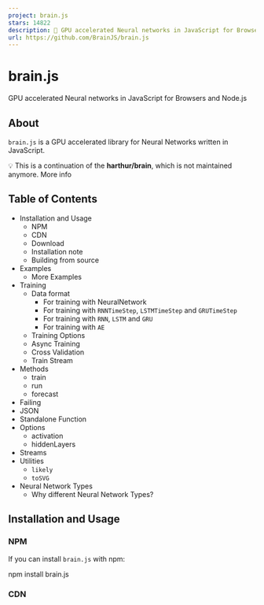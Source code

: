```yaml
---
project: brain.js
stars: 14822
description: 🤖 GPU accelerated Neural networks in JavaScript for Browsers and Node.js
url: https://github.com/BrainJS/brain.js
---
```


brain.js
========

GPU accelerated Neural networks in JavaScript for Browsers and Node.js

About
-----

`brain.js` is a GPU accelerated library for Neural Networks written in JavaScript.

💡 This is a continuation of the **harthur/brain**, which is not maintained anymore. More info

Table of Contents
-----------------

-   Installation and Usage
    -   NPM
    -   CDN
    -   Download
    -   Installation note
    -   Building from source
-   Examples
    -   More Examples
-   Training
    -   Data format
        -   For training with NeuralNetwork
        -   For training with `RNNTimeStep`, `LSTMTimeStep` and `GRUTimeStep`
        -   For training with `RNN`, `LSTM` and `GRU`
        -   For training with `AE`
    -   Training Options
    -   Async Training
    -   Cross Validation
    -   Train Stream
-   Methods
    -   train
    -   run
    -   forecast
-   Failing
-   JSON
-   Standalone Function
-   Options
    -   activation
    -   hiddenLayers
-   Streams
-   Utilities
    -   `likely`
    -   `toSVG`
-   Neural Network Types
    -   Why different Neural Network Types?

Installation and Usage
----------------------

### NPM

If you can install `brain.js` with npm:

npm install brain.js

### CDN

<script src\="//unpkg.com/brain.js"\></script\>

### Download

Download the latest brain.js for browser

### Installation note

`Brain.js` depends on a native module `headless-gl` for GPU support. In most cases installing `brain.js` from npm should just work. However, if you run into problems, this means prebuilt binaries are not able to download from GitHub repositories and you might need to build it yourself.

#### Building from source

Please make sure the following dependencies are installed and up to date and then run:

npm rebuild

##### System dependencies

###### Mac OS X

-   A supported version of Python
-   XCode

###### Ubuntu/Debian

-   A supported version of Python
-   A GNU C++ environment (available via the `build-essential` package on `apt`)
-   libxi-dev
-   Working and up-to-date OpenGL drivers
-   GLEW
-   pkg-config

sudo apt-get install -y build-essential libglew-dev libglu1-mesa-dev libxi-dev pkg-config

###### Windows

-   A supported version of Python **See:** https://apps.microsoft.com/store/search/python
-   Microsoft Visual Studio Build Tools 2022
-   run in cmd: `npm config set msvs_version 2022` **Note: This no longer works in modern versions of npm.**
-   run in cmd: `npm config set python python3` **Note: This no longer works in modern versions of npm.**

\* If you are using `Build Tools 2017` then run `npm config set msvs_version 2017` **Note: This no longer works in modern versions of npm.**

Examples
--------

Here's an example showcasing how to approximate the XOR function using `brain.js`: more info on config here.

💡 A fun and practical introduction to Brain.js

// provide optional config object (or undefined). Defaults shown.
const config \= {
  binaryThresh: 0.5,
  hiddenLayers: \[3\], // array of ints for the sizes of the hidden layers in the network
  activation: 'sigmoid', // supported activation types: \['sigmoid', 'relu', 'leaky-relu', 'tanh'\],
  leakyReluAlpha: 0.01, // supported for activation type 'leaky-relu'
};

// create a simple feed-forward neural network with backpropagation
const net \= new brain.NeuralNetwork(config);

net.train(\[
  { input: \[0, 0\], output: \[0\] },
  { input: \[0, 1\], output: \[1\] },
  { input: \[1, 0\], output: \[1\] },
  { input: \[1, 1\], output: \[0\] },
\]);

const output \= net.run(\[1, 0\]); // \[0.987\]

or more info on config here.

// provide optional config object, defaults shown.
const config \= {
  inputSize: 20,
  inputRange: 20,
  hiddenLayers: \[20, 20\],
  outputSize: 20,
  learningRate: 0.01,
  decayRate: 0.999,
};

// create a simple recurrent neural network
const net \= new brain.recurrent.RNN(config);

net.train(\[
  { input: \[0, 0\], output: \[0\] },
  { input: \[0, 1\], output: \[1\] },
  { input: \[1, 0\], output: \[1\] },
  { input: \[1, 1\], output: \[0\] },
\]);

let output \= net.run(\[0, 0\]); // \[0\]
output \= net.run(\[0, 1\]); // \[1\]
output \= net.run(\[1, 0\]); // \[1\]
output \= net.run(\[1, 1\]); // \[0\]

However, there is no reason to use a neural network to figure out XOR. (-: So, here is a more involved, realistic example: Demo: training a neural network to recognize color contrast.

More Examples
-------------

Brain.js Examples Repo

You can check out this fantastic screencast, which explains how to train a simple neural network using a real-world dataset: How to create a neural network in the browser using Brain.js.

Training
--------

Use `train()` to train the network with an array of training data. The network has to be trained with all the data in bulk in one call to `train()`. More training patterns will probably take longer to train, but will usually result in a network better at classifying new patterns.

### Note

Training is computationally expensive, so you should try to train the network offline (or on a Worker) and use the `toFunction()` or `toJSON()` options to plug the pre-trained network into your website.

### Data format

#### For training with `NeuralNetwork`

Each training pattern should have an `input` and an `output`, both of which can be either an array of numbers from `0` to `1` or a hash of numbers from `0` to `1`. For the color contrast demo it looks something like this:

const net \= new brain.NeuralNetwork();

net.train(\[
  { input: { r: 0.03, g: 0.7, b: 0.5 }, output: { black: 1 } },
  { input: { r: 0.16, g: 0.09, b: 0.2 }, output: { white: 1 } },
  { input: { r: 0.5, g: 0.5, b: 1.0 }, output: { white: 1 } },
\]);

const output \= net.run({ r: 1, g: 0.4, b: 0 }); // { white: 0.99, black: 0.002 }

Here's another variation of the above example. (_Note_ that input objects do not need to be similar.)

net.train(\[
  { input: { r: 0.03, g: 0.7 }, output: { black: 1 } },
  { input: { r: 0.16, b: 0.2 }, output: { white: 1 } },
  { input: { r: 0.5, g: 0.5, b: 1.0 }, output: { white: 1 } },
\]);

const output \= net.run({ r: 1, g: 0.4, b: 0 }); // { white: 0.81, black: 0.18 }

#### For training with `RNNTimeStep`, `LSTMTimeStep` and `GRUTimeStep`

Each training pattern can either:

-   Be an array of numbers
-   Be an array of arrays of numbers

Example using an array of numbers:

const net \= new brain.recurrent.LSTMTimeStep();

net.train(\[\[1, 2, 3\]\]);

const output \= net.run(\[1, 2\]); // 3

Example using an array of arrays of numbers:

const net \= new brain.recurrent.LSTMTimeStep({
  inputSize: 2,
  hiddenLayers: \[10\],
  outputSize: 2,
});

net.train(\[
  \[1, 3\],
  \[2, 2\],
  \[3, 1\],
\]);

const output \= net.run(\[
  \[1, 3\],
  \[2, 2\],
\]); // \[3, 1\]

#### For training with `RNN`, `LSTM` and `GRU`

Each training pattern can either:

-   Be an array of values
-   Be a string
-   Have an `input` and an `output`
    -   Either of which can have an array of values or a string

CAUTION: When using an array of values, you can use ANY value, however, the values are represented in the neural network by a single input. So the more _distinct values_ has _the larger your input layer_. If you have a hundreds, thousands, or millions of floating point values _THIS IS NOT THE RIGHT CLASS FOR THE JOB_. Also, when deviating from strings, this gets into beta

Example using direct strings: Hello World Using Brainjs

  const net \= new brain.recurrent.LSTM();

  net.train(\['I am brainjs, Hello World!'\]);

  const output \= net.run('I am brainjs');
  alert(output);

const net \= new brain.recurrent.LSTM();

net.train(\[
  'doe, a deer, a female deer',
  'ray, a drop of golden sun',
  'me, a name I call myself',
\]);

const output \= net.run('doe'); // ', a deer, a female deer'

Example using strings with inputs and outputs:

const net \= new brain.recurrent.LSTM();

net.train(\[
  { input: 'I feel great about the world!', output: 'happy' },
  { input: 'The world is a terrible place!', output: 'sad' },
\]);

const output \= net.run('I feel great about the world!'); // 'happy'

#### For training with `AE`

Each training pattern can either:

-   Be an array of numbers
-   Be an array of arrays of numbers

Training an autoencoder to compress the values of a XOR calculation:

const net \= new brain.AE(
  {
    hiddenLayers: \[ 5, 2, 5 \]
  }
);

net.train(\[
  \[ 0, 0, 0 \],
  \[ 0, 1, 1 \],
  \[ 1, 0, 1 \],
  \[ 1, 1, 0 \]
\]);

Encoding/decoding:

const input \= \[ 0, 1, 1 \];

const encoded \= net.encode(input);
const decoded \= net.decode(encoded);

Denoise noisy data:

const noisyData \= \[ 0, 1, 0 \];

const data \= net.denoise(noisyData);

Test for anomalies in data samples:

const shouldBeFalse \= net.includesAnomalies(\[0, 1, 1\]);
const shouldBeTrue \= net.includesAnomalies(\[0, 1, 0\]);

### Training Options

`train()` takes a hash of options as its second argument:

net.train(data, {
  // Defaults values --> expected validation
  iterations: 20000, // the maximum times to iterate the training data --> number greater than 0
  errorThresh: 0.005, // the acceptable error percentage from training data --> number between 0 and 1
  log: false, // true to use console.log, when a function is supplied it is used --> Either true or a function
  logPeriod: 10, // iterations between logging out --> number greater than 0
  learningRate: 0.3, // scales with delta to effect training rate --> number between 0 and 1
  momentum: 0.1, // scales with next layer's change value --> number between 0 and 1
  callback: null, // a periodic call back that can be triggered while training --> null or function
  callbackPeriod: 10, // the number of iterations through the training data between callback calls --> number greater than 0
  timeout: number, // the max number of milliseconds to train for --> number greater than 0. Default --> Infinity
});

The network will stop training whenever one of the two criteria is met: the training error has gone below the threshold (default `0.005`), or the max number of iterations (default `20000`) has been reached.

By default, training will not let you know how it's doing until the end, but set `log` to `true` to get periodic updates on the current training error of the network. The training error should decrease every time. The updates will be printed to the console. If you set `log` to a function, this function will be called with the updates instead of printing to the console. However, if you want to use the values of the updates in your own output, the `callback` can be set to a function to do so instead.

The learning rate is a parameter that influences how quickly the network trains. It's a number from `0` to `1`. If the learning rate is close to `0`, it will take longer to train. If the learning rate is closer to `1`, it will train faster, but training results may be constrained to a local minimum and perform badly on new data.(_Overfitting_) The default learning rate is `0.3`.

The momentum is similar to learning rate, expecting a value from `0` to `1` as well, but it is multiplied against the next level's change value. The default value is `0.1`

Any of these training options can be passed into the constructor or passed into the `updateTrainingOptions(opts)` method and they will be saved on the network and used during the training time. If you save your network to json, these training options are saved and restored as well (except for callback and log, callback will be forgotten and log will be restored using console.log).

A boolean property called `invalidTrainOptsShouldThrow` is set to `true` by default. While the option is `true`, if you enter a training option that is outside the normal range, an error will be thrown with a message about the abnormal option. When the option is set to `false`, no error will be sent, but a message will still be sent to `console.warn` with the related information.

### Async Training

`trainAsync()` takes the same arguments as train (data and options). Instead of returning the results object from training, it returns a promise that when resolved will return the training results object. Does NOT work with:

-   `brain.recurrent.RNN`
-   `brain.recurrent.GRU`
-   `brain.recurrent.LSTM`
-   `brain.recurrent.RNNTimeStep`
-   `brain.recurrent.GRUTimeStep`
-   `brain.recurrent.LSTMTimeStep`

const net \= new brain.NeuralNetwork();
net
  .trainAsync(data, options)
  .then((res) \=> {
    // do something with my trained network
  })
  .catch(handleError);

With multiple networks you can train in parallel like this:

const net \= new brain.NeuralNetwork();
const net2 \= new brain.NeuralNetwork();

const p1 \= net.trainAsync(data, options);
const p2 \= net2.trainAsync(data, options);

Promise.all(\[p1, p2\])
  .then((values) \=> {
    const res \= values\[0\];
    const res2 \= values\[1\];
    console.log(
      \`net trained in ${res.iterations} and net2 trained in ${res2.iterations}\`
    );
    // do something super cool with my 2 trained networks
  })
  .catch(handleError);

### Cross Validation

Cross Validation can provide a less fragile way of training on larger data sets. The brain.js api provides Cross Validation in this example:

const crossValidate \= new brain.CrossValidate(() \=> new brain.NeuralNetwork(networkOptions));
crossValidate.train(data, trainingOptions, k); //note k (or KFolds) is optional
const json \= crossValidate.toJSON(); // all stats in json as well as neural networks
const net \= crossValidate.toNeuralNetwork(); // get top performing net out of \`crossValidate\`

// optionally later
const json \= crossValidate.toJSON();
const net \= crossValidate.fromJSON(json);

Use `CrossValidate` with these classes:

-   `brain.NeuralNetwork`
-   `brain.RNNTimeStep`
-   `brain.LSTMTimeStep`
-   `brain.GRUTimeStep`

An example of using cross validate can be found in cross-validate.ts

Methods
-------

### `train(trainingData)` -> trainingStatus

The output of `train()` is a hash of information about how the training went:

{
  error: 0.0039139985510105032,  // training error
  iterations: 406                // training iterations
}

### `run(input)` -> prediction

Supported on classes:

-   `brain.NeuralNetwork`
-   `brain.NeuralNetworkGPU` -> All the functionality of `brain.NeuralNetwork` but, ran on GPU (via gpu.js in WebGL2, WebGL1, or fallback to CPU)
-   `brain.recurrent.RNN`
-   `brain.recurrent.LSTM`
-   `brain.recurrent.GRU`
-   `brain.recurrent.RNNTimeStep`
-   `brain.recurrent.LSTMTimeStep`
-   `brain.recurrent.GRUTimeStep`

Example:

// feed forward
const net \= new brain.NeuralNetwork();
net.fromJSON(json);
net.run(input);

// time step
const net \= new brain.LSTMTimeStep();
net.fromJSON(json);
net.run(input);

// recurrent
const net \= new brain.LSTM();
net.fromJSON(json);
net.run(input);

### `forecast(input, count)` -> predictions

Available with the following classes. Outputs a array of predictions. Predictions being a continuation of the inputs.

-   `brain.recurrent.RNNTimeStep`
-   `brain.recurrent.LSTMTimeStep`
-   `brain.recurrent.GRUTimeStep`

Example:

const net \= new brain.LSTMTimeStep();
net.fromJSON(json);
net.forecast(input, 3);

### `toJSON() -> json`

Serialize neural network to json

### `fromJSON(json)`

Deserialize neural network from json

Failing
-------

If the network failed to train, the error will be above the error threshold. This could happen if the training data is too noisy (most likely), the network does not have enough hidden layers or nodes to handle the complexity of the data, or it has not been trained for enough iterations.

If the training error is still something huge like `0.4` after 20000 iterations, it's a good sign that the network can't make sense of the given data.

### RNN, LSTM, or GRU Output too short or too long

The instance of the net's property `maxPredictionLength` (default 100) can be set to adjust the output of the net;

Example:

const net \= new brain.recurrent.LSTM();

// later in code, after training on a few novels, write me a new one!
net.maxPredictionLength \= 1000000000; // Be careful!
net.run('Once upon a time');

JSON
----

Serialize or load in the state of a trained network with JSON:

const json \= net.toJSON();
net.fromJSON(json);

Standalone Function
-------------------

You can also get a custom standalone function from a trained network that acts just like `run()`:

const run \= net.toFunction();
const output \= run({ r: 1, g: 0.4, b: 0 });
console.log(run.toString()); // copy and paste! no need to import brain.js

Options
-------

`NeuralNetwork()` takes a hash of options:

const net \= new brain.NeuralNetwork({
  activation: 'sigmoid', // activation function
  hiddenLayers: \[4\],
  learningRate: 0.6, // global learning rate, useful when training using streams
});

### activation

This parameter lets you specify which activation function your neural network should use. There are currently four supported activation functions, **sigmoid** being the default:

-   sigmoid
-   relu
-   leaky-relu
    -   related option - 'leakyReluAlpha' optional number, defaults to 0.01
-   tanh

Here's a table (thanks, Wikipedia!) summarizing a plethora of activation functions — Activation Function

### hiddenLayers

You can use this to specify the number of hidden layers in the network and the size of each layer. For example, if you want two hidden layers - the first with 3 nodes and the second with 4 nodes, you'd give:

hiddenLayers: \[3, 4\];

By default `brain.js` uses one hidden layer with size proportionate to the size of the input array.

Streams
-------

Use https://www.npmjs.com/package/train-stream to stream data to a NeuralNetwork

Utilities
---------

### `likely`

const likely \= require('brain/likely');
const key \= likely(input, net);

Likely example see: simple letter detection

### `toSVG`

<script src\="../../src/utilities/svg.js"\></script\>

Renders the network topology of a feedforward network

document.getElementById('result').innerHTML \= brain.utilities.toSVG(
  network,
  options
);

toSVG example see: network rendering

The user interface used:

Neural Network Types
--------------------

-   `brain.NeuralNetwork` - Feedforward Neural Network with backpropagation
-   `brain.NeuralNetworkGPU` - Feedforward Neural Network with backpropagation, GPU version
-   `brain.AE` - Autoencoder or "AE" with backpropogation and GPU support
-   `brain.recurrent.RNNTimeStep` - Time Step Recurrent Neural Network or "RNN"
-   `brain.recurrent.LSTMTimeStep` - Time Step Long Short Term Memory Neural Network or "LSTM"
-   `brain.recurrent.GRUTimeStep` - Time Step Gated Recurrent Unit or "GRU"
-   `brain.recurrent.RNN` - Recurrent Neural Network or "RNN"
-   `brain.recurrent.LSTM` - Long Short Term Memory Neural Network or "LSTM"
-   `brain.recurrent.GRU` - Gated Recurrent Unit or "GRU"
-   `brain.FeedForward` - Highly Customizable Feedforward Neural Network with backpropagation
-   `brain.Recurrent` - Highly Customizable Recurrent Neural Network with backpropagation

### Why different Neural Network Types

Different neural nets do different things well. For example:

-   A Feedforward Neural Network can classify simple things very well, but it has no memory of previous actions and has infinite variation of results.
-   A Time Step Recurrent Neural Network _remembers_, and can predict future values.
-   A Recurrent Neural Network _remembers_, and has a finite set of results.

Get Involved
------------

### W3C machine learning standardization process

If you are a developer or if you just care about how ML API should look like - please take a part and join W3C community and share your opinions or simply support opinions you like or agree with.

Brain.js is a widely adopted open source machine learning library in the javascript world. There are several reasons for it, but most notable is **simplicity of usage while not sacrificing performance**. We would like to keep it also simple to learn, simple to use and performant when it comes to W3C standard. We think that current brain.js API is quite close to what we could expect to become a standard. And since supporting doesn't require much effort and still can make a huge difference feel free to join W3C community group and support us with brain.js like API.

Get involved into W3C machine learning ongoing standardization process here. You can also join our open discussion about standardization here.

Issues
------

If you have an issue, either a bug or a feature you think would benefit your project let us know and we will do our best.

Create issues here and follow the template.

### brain.js.org

Source for `brain.js.org` is available at Brain.js.org Repository. Built using awesome `vue.js` & `bulma`. Contributions are always welcome.

Contributors
------------

This project exists thanks to all the people who contribute. \[Contribute\].

Backers
-------

Thank you to all our backers! 🙏 \[Become a backer\]

Sponsors
--------

Support this project by becoming a sponsor. Your logo will show up here with a link to your website. \[Become a sponsor\]
